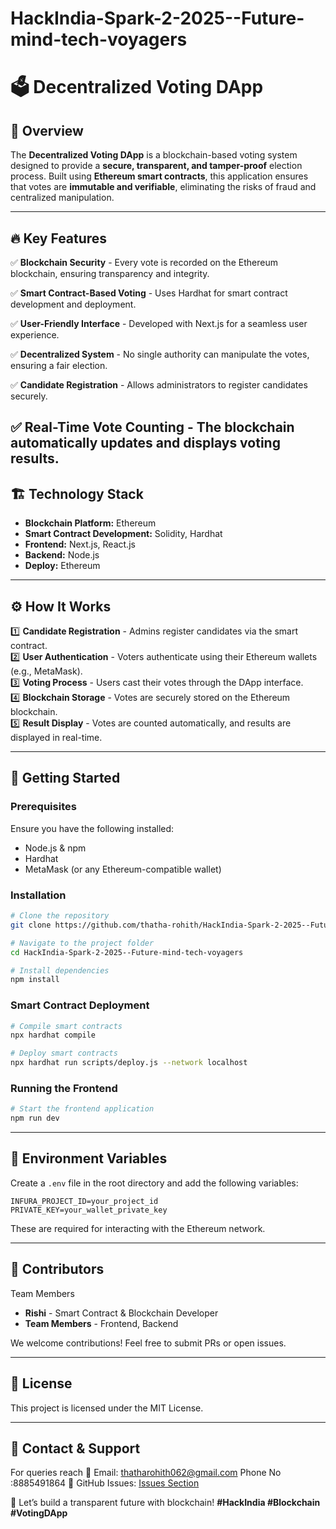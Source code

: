 # HackIndia-Spark-2-2025--Future-mind-tech-voyagers

# 🗳️ Decentralized Voting DApp

## 🌟 Overview
The **Decentralized Voting DApp** is a blockchain-based voting system designed to provide a **secure, transparent, and tamper-proof** election process. Built using **Ethereum smart contracts**, this application ensures that votes are **immutable and verifiable**, eliminating the risks of fraud and centralized manipulation.

---

## 🔥 Key Features
✅ **Blockchain Security** - Every vote is recorded on the Ethereum blockchain, ensuring transparency and integrity.

✅ **Smart Contract-Based Voting** - Uses Hardhat for smart contract development and deployment.

✅ **User-Friendly Interface** - Developed with Next.js for a seamless user experience.

✅ **Decentralized System** - No single authority can manipulate the votes, ensuring a fair election.

✅ **Candidate Registration** - Allows administrators to register candidates securely.

✅ **Real-Time Vote Counting** - The blockchain automatically updates and displays voting results.
---

## 🏗️ Technology Stack
- **Blockchain Platform:** Ethereum
- **Smart Contract Development:** Solidity, Hardhat
- **Frontend:** Next.js, React.js
- **Backend:** Node.js
- **Deploy:** Ethereum

---

## ⚙️ How It Works
1️⃣ **Candidate Registration** - Admins register candidates via the smart contract.  
2️⃣ **User Authentication** - Voters authenticate using their Ethereum wallets (e.g., MetaMask).  
3️⃣ **Voting Process** - Users cast their votes through the DApp interface.  
4️⃣ **Blockchain Storage** - Votes are securely stored on the Ethereum blockchain.  
5️⃣ **Result Display** - Votes are counted automatically, and results are displayed in real-time.

---

## 🚀 Getting Started
### Prerequisites
Ensure you have the following installed:
- Node.js & npm
- Hardhat
- MetaMask (or any Ethereum-compatible wallet)

### Installation
```sh
# Clone the repository
git clone https://github.com/thatha-rohith/HackIndia-Spark-2-2025--Future-mind-tech-voyagers.git

# Navigate to the project folder
cd HackIndia-Spark-2-2025--Future-mind-tech-voyagers

# Install dependencies
npm install
```

### Smart Contract Deployment
```sh
# Compile smart contracts
npx hardhat compile

# Deploy smart contracts
npx hardhat run scripts/deploy.js --network localhost
```

### Running the Frontend
```sh
# Start the frontend application
npm run dev
```

---

## 📜 Environment Variables
Create a `.env` file in the root directory and add the following variables:
```
INFURA_PROJECT_ID=your_project_id
PRIVATE_KEY=your_wallet_private_key
```
These are required for interacting with the Ethereum network.

---

## 🤝 Contributors
Team Members
- **Rishi** - Smart Contract & Blockchain Developer
- **Team Members** - Frontend, Backend

We welcome contributions! Feel free to submit PRs or open issues.

---

## 📜 License
This project is licensed under the MIT License.

---

## 📢 Contact & Support
For queries reach
📧 Email: thatharohith062@gmail.com 
Phone No :8885491864
📌 GitHub Issues: [Issues Section](https://github.com/thatha-rohith/HackIndia-Spark-2-2025--Future-mind-tech-voyagers/issues)

🚀 Let’s build a transparent future with blockchain! **#HackIndia #Blockchain #VotingDApp**

